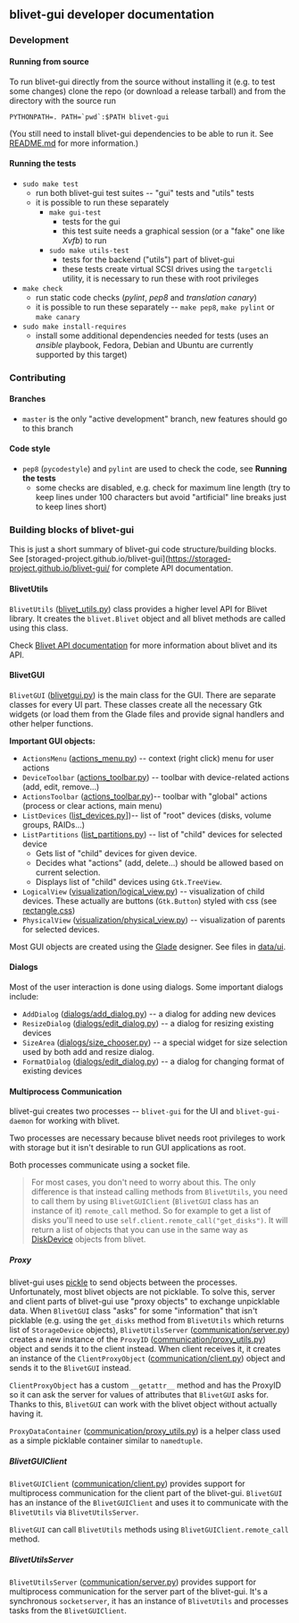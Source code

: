 ## blivet-gui developer documentation

### Development

#### Running from source

To run blivet-gui directly from the source without installing it (e.g. to test some
changes) clone the repo (or download a release tarball) and from the directory with
the source run

```
PYTHONPATH=. PATH=`pwd`:$PATH blivet-gui
```

(You still need to install blivet-gui dependencies to be able to run it. See
[README.md](README.md) for more information.)

#### Running the tests

  * `sudo make test`
    * run both blivet-gui test suites -- "gui" tests and "utils" tests
    * it is possible to run these separately
      * `make gui-test`
        * tests for the gui
        * this test suite needs a graphical session (or a "fake" one like _Xvfb_) to run
      * `sudo make utils-test`
        * tests for the backend ("utils") part of blivet-gui
        * these tests create virtual SCSI drives using the `targetcli` utility, it is necessary
          to run these with root privileges
  * `make check`
    * run static code checks (_pylint_, _pep8_ and _translation canary_)
    * it is possible to run these separately -- `make pep8`, `make pylint` or
      `make canary`
  * `sudo make install-requires`
    * install some additional dependencies needed for tests (uses an _ansible_ playbook, Fedora, Debian and Ubuntu are currently supported by this target)

### Contributing

#### Branches

  * `master` is the only "active development" branch, new features should go to this branch

#### Code style

  * `pep8` (`pycodestyle`) and `pylint` are used to check the code, see __Running the tests__
    * some checks are disabled, e.g. check for maximum line length (try to keep
      lines under 100 characters but avoid "artificial" line breaks just to keep
      lines short)

### Building blocks of blivet-gui

This is just a short summary of blivet-gui code structure/building blocks.
See [storaged-project.github.io/blivet-gui](https://storaged-project.github.io/blivet-gui/
for complete API documentation.

#### BlivetUtils

`BlivetUtils` ([blivet_utils.py](blivetgui/blivet_utils.py)) class provides a higher level API for Blivet library.
It creates the `blivet.Blivet` object and all blivet methods are called using this class.

Check [Blivet API documentation](http://storaged-project.github.io/blivet/docs/intro.html)
for more information about blivet and its API.

#### BlivetGUI

`BlivetGUI` ([blivetgui.py](blivetgui/blivetgui.py)) is the main class for the GUI.
There are separate classes for every UI part. These classes create all the necessary
Gtk widgets (or load them from the Glade files and provide signal handlers and
other helper functions.

**Important GUI objects:**

  * `ActionsMenu` ([actions_menu.py](blivetgui/actions_menu.py)) -- context (right
    click) menu for user actions
  * `DeviceToolbar` ([actions_toolbar.py](blivetgui/actions_toolbar.py)) -- toolbar
    with device-related actions (add, edit, remove...)
  * `ActionsToolbar` ([actions_toolbar.py](blivetgui/actions_toolbar.py))-- toolbar
    with "global" actions (process or clear actions, main menu)
  * `ListDevices` ([list_devices.py](blivetgui/list_devices.py)])-- list of "root"
    devices (disks, volume groups, RAIDs...)
  * `ListPartitions` ([list_partitions.py](blivetgui/list_partitions.py)) -- list
    of "child" devices for selected device
      * Gets list of "child" devices for given device.
      * Decides what "actions" (add, delete...) should be allowed based on current
        selection.
      * Displays list of "child" devices using `Gtk.TreeView`.
  * `LogicalView` ([visualization/logical_view.py](blivetgui/visualization/logical_view.py)) --
    visualization of child devices. These actually are buttons (`Gtk.Button`) styled
    with css (see [rectangle.css](data/css/rectangle.css))
  * `PhysicalView` ([visualization/physical_view.py](blivetgui/visualization/physical_view.py)) --
    visualization of parents for selected devices.

Most GUI objects are created using the [Glade](https://glade.gnome.org/) designer.
See files in [data/ui](data/ui).

#### Dialogs

Most of the user interaction is done using dialogs. Some important dialogs include:

  * `AddDialog` ([dialogs/add_dialog.py](blivetgui/dialogs/add_dialog.py)) -- a dialog
    for adding new devices
  * `ResizeDialog` ([dialogs/edit_dialog.py](blivetgui/dialogs/edit_dialog.py)) -- a dialog
    for resizing existing devices
  * `SizeArea` ([dialogs/size_chooser.py](blivetgui/dialogs/size_chooser.py)) -- a special
    widget for size selection used by both add and resize dialog.
  * `FormatDialog` ([dialogs/edit_dialog.py](blivetgui/dialogs/edit_dialog.py)) -- a dialog
    for changing format of existing devices

#### Multiprocess Communication

blivet-gui creates two processes -- `blivet-gui` for the UI and `blivet-gui-daemon`
for working with blivet.

Two processes are necessary because blivet needs root privileges to work with
storage but it isn't desirable to run GUI applications as root.

Both processes communicate using a socket file.

> For most cases, you don't need to worry about this. The only difference is that
> instead calling methods from `BlivetUtils`, you need to call them by using
> `BlivetGUIClient` (`BlivetGUI` class has an instance of it) `remote_call` method.
> So for example to get a list of disks you'll need to use
> `self.client.remote_call("get_disks")`. It will return a list of objects that
> you can use in the same way as [DiskDevice](http://storaged-project.github.io/blivet/docs/blivet/blivet.devices.html#blivet.devices.disk.DiskDevice)
> objects from blivet.

##### Proxy

blivet-gui uses [pickle](https://docs.python.org/3/library/pickle.html) to send
objects between the processes. Unfortunately, most blivet objects are not picklable.
To solve this, server and client parts of blivet-gui use "proxy objects" to
exchange unpicklable data. When `BlivetGUI` class "asks" for some "information"
that isn't picklable (e.g. using the `get_disks` method from `BlivetUtils` which
returns list of `StorageDevice` objects), `BlivetUtilsServer`
([communication/server.py](blivetgui/communication/server.py)) creates a new instance
of the `ProxyID` ([communication/proxy_utils.py](blivetgui/communication/proxy_utils.py))
object and sends it to the client instead. When client receives it, it creates an instance of
the `ClientProxyObject` ([communication/client.py](blivetgui/communication/client.py))
object and sends it to the `BlivetGUI` instead.

`ClientProxyObject` has a custom `__getattr__` method and has the ProxyID so it
can ask the server for values of attributes that `BlivetGUI` asks for.
Thanks to this, `BlivetGUI` can work with the blivet object without actually having it.

`ProxyDataContainer` ([communication/proxy_utils.py](blivetgui/communication/proxy_utils.py))
is a helper class used as a simple picklable container similar to `namedtuple`.

##### BlivetGUIClient

`BlivetGUIClient` ([communication/client.py](blivetgui/communication/client.py))
provides support for multiprocess communication for the client part of the blivet-gui.
`BlivetGUI` has an instance of the `BlivetGUIClient` and uses it to communicate
with the `BlivetUtils` via `BlivetUtilsServer`.

`BlivetGUI` can call `BlivetUtils` methods using `BlivetGUIClient.remote_call` method.

##### BlivetUtilsServer

`BlivetUtilsServer` ([communication/server.py](blivetgui/communication/server.py))
provides support for multiprocess communication for the server part of the blivet-gui.
It's a synchronous `socketserver`, it has an instance of `BlivetUtils` and processes
tasks from the `BlivetGUIClient`.
